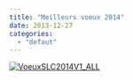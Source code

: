 ```yaml
---
title: "Meilleurs voeux 2014"
date: 2013-12-27
categories: 
  - "defaut"
---
```


[![VoeuxSLC2014V1_ALL](images/VoeuxSLC2014V1_ALL-1024x511.jpg)](/uploads/VoeuxSLC2014V1_ALL.jpg)
